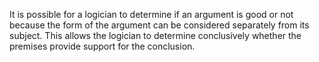 
It is possible for a logician to determine if an argument is good or not because the form of the argument can be considered separately from its subject. This allows the logician to determine conclusively whether the premises provide support for the conclusion.
